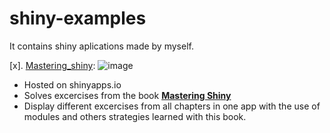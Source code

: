 # shiny-examples
It contains shiny aplications made by myself. 

[x]. [Mastering_shiny](https://afinsuasty.shinyapps.io/mastering_shiny/):
![image](https://user-images.githubusercontent.com/68567650/144729998-6ec58ed7-b8ae-474f-9820-0a9258037434.png)

  - Hosted on shinyapps.io
  - Solves excercises from the book **[Mastering Shiny](https://mastering-shiny.org/)** 
  - Display different excercises from all chapters in one app with the use of modules and others strategies learned with this book.

